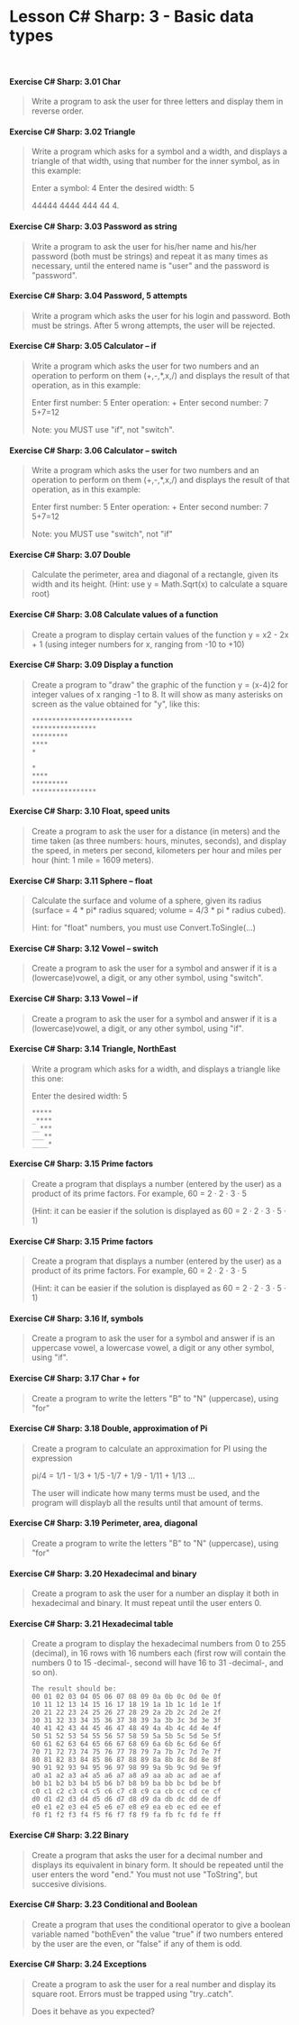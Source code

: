 # Lesson C# Sharp: 3 - Basic data types
&nbsp;
#### Exercise C# Sharp: 3.01 Char
>
> Write a program to ask the user for three letters and display them in reverse order.
>
#### Exercise C# Sharp: 3.02 Triangle
>
> Write a program which asks for a symbol and a width, and displays a triangle of that width, using that number for the inner symbol, as in this example:
>
> Enter a symbol: 4
> Enter the desired width: 5
> 
> 44444
> 4444
> 444
> 44
> 4.
>
#### Exercise C# Sharp: 3.03 Password as string
>
> Write a program to ask the user for his/her name and his/her password (both must be strings) and repeat it as many times as necessary, until the entered name is "user" and the password is "password".
>
#### Exercise C# Sharp: 3.04 Password, 5 attempts
>
> Write a program which asks the user for his login and password. Both must be strings. After 5 wrong attempts, the user will be rejected.
>
#### Exercise C# Sharp: 3.05 Calculator – if
>
> Write a program which asks the user for two numbers and an operation to perform on them (+,-,*,x,/) and displays the result of that operation, as in this example:
> 
> Enter first number: 5
> Enter operation: +
> Enter second number: 7
> 5+7=12
>
> Note: you MUST use "if", not "switch".
>
#### Exercise C# Sharp: 3.06 Calculator – switch
>
> Write a program which asks the user for two numbers and an operation to perform on them (+,-,*,x,/) and displays the result of that operation, as in this example:
>
> Enter first number: 5
> Enter operation: +
> Enter second number: 7
> 5+7=12
>
> Note: you MUST use "switch", not "if"
>
#### Exercise C# Sharp: 3.07 Double
>
> Calculate the perimeter, area and diagonal of a rectangle, given its width and its height.
> (Hint: use y = Math.Sqrt(x) to calculate a square root)
>
#### Exercise C# Sharp: 3.08 Calculate values of a function
>
> Create a program to display certain values of the function y = x2 - 2x + 1 (using integer numbers for x, ranging from -10 to +10)
>
#### Exercise C# Sharp: 3.09 Display a function
>
> Create a program to "draw" the graphic of the function y = (x-4)2 for integer values of x ranging -1 to 8. It will show as many asterisks on screen as the value obtained for "y", like this:
> ```
> *************************
> ****************
> *********
> ****
> *
>
> *
> ****
> *********
> ****************
> ```
#### Exercise C# Sharp: 3.10 Float, speed units
>
> Create a program to ask the user for a distance (in meters) and the time taken (as three numbers: hours, minutes, seconds), and display the speed, in meters per second, kilometers per hour and miles per hour (hint: 1 mile = 1609 meters).
>
#### Exercise C# Sharp: 3.11 Sphere – float
>
> Calculate the surface and volume of a sphere, given its radius (surface = 4 * pi* radius squared; volume = 4/3 * pi * radius cubed).
> 
> Hint: for "float" numbers, you must use Convert.ToSingle(...)
> 
#### Exercise C# Sharp: 3.12 Vowel – switch
>
> Create a program to ask the user for a symbol and answer if it is a (lowercase)vowel, a digit, or any other symbol, using "switch".
#### Exercise C# Sharp: 3.13 Vowel – if
> 
> Create a program to ask the user for a symbol and answer if it is a (lowercase)vowel, a digit, or any other symbol, using "if".
> 
#### Exercise C# Sharp: 3.14 Triangle, NorthEast
> 
> Write a program which asks for a width, and displays a triangle like this one:
> 
> Enter the desired width: 5
> ```
> *****
> _****
> __***
> ___**
> ____*
> ```
#### Exercise C# Sharp: 3.15 Prime factors
>
> Create a program that displays a number (entered by the user) as a product of its prime factors. For example, 60 = 2 · 2 · 3 · 5
>
> (Hint: it can be easier if the solution is displayed as 60 = 2 · 2 · 3 · 5 · 1)
>
#### Exercise C# Sharp: 3.15 Prime factors
>
> Create a program that displays a number (entered by the user) as a product of its prime factors. For example, 60 = 2 · 2 · 3 · 5
> 
> (Hint: it can be easier if the solution is displayed as 60 = 2 · 2 · 3 · 5 · 1)
>
#### Exercise C# Sharp: 3.16 If, symbols
>
> Create a program to ask the user for a symbol and answer if is an uppercase vowel, a lowercase vowel, a digit or any other symbol, using "if".
>
#### Exercise C# Sharp: 3.17 Char + for
>
> Create a program to write the letters "B" to "N" (uppercase), using "for"
>
#### Exercise C# Sharp: 3.18 Double, approximation of Pi
>
> Create a program to calculate an approximation for PI using the expression
>
> pi/4 = 1/1 - 1/3 + 1/5 -1/7 + 1/9 - 1/11 + 1/13 ...
>
> The user will indicate how many terms must be used, and the program will displayb all the results until that amount of terms.
>
#### Exercise C# Sharp: 3.19 Perimeter, area, diagonal
>
> Create a program to write the letters "B" to "N" (uppercase), using "for"
>
#### Exercise C# Sharp: 3.20 Hexadecimal and binary
>
> Create a program to ask the user for a number an display it both in hexadecimal and binary. It must repeat until the user enters 0.
>
#### Exercise C# Sharp: 3.21 Hexadecimal table
>
> Create a program to display the hexadecimal numbers from 0 to 255 (decimal), in 16 rows with 16 numbers each (first row will contain the numbers 0 to 15 -decimal-, second will have 16 to 31 -decimal-, and so on).
> ```
> The result should be:
> 00 01 02 03 04 05 06 07 08 09 0a 0b 0c 0d 0e 0f
> 10 11 12 13 14 15 16 17 18 19 1a 1b 1c 1d 1e 1f
> 20 21 22 23 24 25 26 27 28 29 2a 2b 2c 2d 2e 2f
> 30 31 32 33 34 35 36 37 38 39 3a 3b 3c 3d 3e 3f
> 40 41 42 43 44 45 46 47 48 49 4a 4b 4c 4d 4e 4f
> 50 51 52 53 54 55 56 57 58 59 5a 5b 5c 5d 5e 5f
> 60 61 62 63 64 65 66 67 68 69 6a 6b 6c 6d 6e 6f
> 70 71 72 73 74 75 76 77 78 79 7a 7b 7c 7d 7e 7f
> 80 81 82 83 84 85 86 87 88 89 8a 8b 8c 8d 8e 8f
> 90 91 92 93 94 95 96 97 98 99 9a 9b 9c 9d 9e 9f
> a0 a1 a2 a3 a4 a5 a6 a7 a8 a9 aa ab ac ad ae af
> b0 b1 b2 b3 b4 b5 b6 b7 b8 b9 ba bb bc bd be bf
> c0 c1 c2 c3 c4 c5 c6 c7 c8 c9 ca cb cc cd ce cf
> d0 d1 d2 d3 d4 d5 d6 d7 d8 d9 da db dc dd de df
> e0 e1 e2 e3 e4 e5 e6 e7 e8 e9 ea eb ec ed ee ef
> f0 f1 f2 f3 f4 f5 f6 f7 f8 f9 fa fb fc fd fe ff
>```
#### Exercise C# Sharp: 3.22 Binary
>
> Create a program that asks the user for a decimal number and displays its equivalent in binary form. It should be repeated until the user enters the word "end." You must not use "ToString", but succesive divisions.
>
#### Exercise C# Sharp: 3.23 Conditional and Boolean
>
> Create a program that uses the conditional operator to give a boolean variable named "bothEven" the value "true" if two numbers entered by the user are the even, or "false" if any of them is odd.
>
#### Exercise C# Sharp: 3.24 Exceptions
>
> Create a program to ask the user for a real number and display its square root. Errors must be trapped using "try..catch".
>
> Does it behave as you expected?
>
